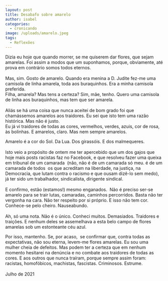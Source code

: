 ```yaml
---
layout: post
title: Desabafo sobre amarelo
author: isabel
categories:
  - cronicando
image: /uploads/amarelo.jpeg
tags:
  - Reflexões
---
```

Dizia eu hoje que quando morrer, se me quiserem dar flores, que sejam amarelas. Foi assim a modos que um suponhamos, porque, obviamente, até prova em contr&aacute;rio somos todos eternos.<br><br>Mas, sim. Gosto de amarelo. Quando era menina a D. Judite fez-me uma camisola de linha amarela, toda aos buraquinhos. Era a minha camisola preferida.<br>Filha, amarela? Mas tens a certeza? Sim, m&atilde;e, tenho. Quero uma camisola de linha aos buraquinhos, mas tem que ser amarela.<br><br>Ali&aacute;s se h&aacute; uma coisa que nunca aceitei de bom grado foi que cham&aacute;ssemos amarelos aos traidores. Eu sei que isto tem uma raz&atilde;o hist&oacute;rica. Mas n&atilde;o é justo.<br>Eu j&aacute; vi traidores de todas as cores, vermelhos, verdes, azuis, cor de rosa, &agrave;s bolinhas. E amarelos, claro. Mas nem sempre amarelos.

Amarelo é a cor do Sol. Da Lua. Dos girass&oacute;is. E dos malmequeres.<br><br>Isto veio a prop&oacute;sito de ontem me ter apercebido que um dos gajos que hoje mais posts racistas faz no Facebook, e que resolveu fazer uma queixa em tribunal de um camarada&nbsp; (n&atilde;o, n&atilde;o é de um camarada s&oacute; meu. é de um camarada de todos&nbsp; os que acreditam na liberdade, na justi&ccedil;a, na Democracia, que lutam contra o racismo e que ousam diz&ecirc;-lo sem medo), j&aacute; ter sido um trabalhador, sindicalista, dirigente sindical.<br><br>E confirmo, est&atilde;o (estamos\!) mesmo enganados.&nbsp; N&atilde;o é preciso ser-se amarelo para se trair lutas, camaradas, caminhos percorridos. Basta n&atilde;o ter vergonha na cara. N&atilde;o ter respeito por si pr&oacute;prio. E isso n&atilde;o tem cor. Conhece-se pelo cheiro. Nauseabundo.<br><br>Ah, s&oacute; uma nota. N&atilde;o é o &uacute;nico. Conheci muitos. Demasiados. Traidores e trai&ccedil;&otilde;es. E nenhum deles se assemelhava a esta belo campo de flores amarelas sob um estonteante céu azul.

Por isso, mantenho. Se, por acaso,&nbsp; se confirmar que, contra todas as expectativas, n&atilde;o sou eterna, levem-me flores amarelas. Eu sou uma mulher cheia de defeitos. Mas podem ter a certeza que em nenhum momento hesitarei na den&uacute;ncia e no combate aos traidores de todas as cores. E aos outros que nunca tra&iacute;ram, porque sempre assim foram: racistas, homof&oacute;bicos, machistas, fascistas. Criminosos. Estrume.<br><br>Julho de 2021

&nbsp;

&nbsp;

&nbsp;
